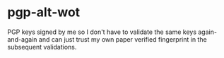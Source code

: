 # pgp-alt-wot

PGP keys signed by me so I don't have to validate the same keys again-and-again and can just trust my own paper verified fingerprint in the subsequent validations.
